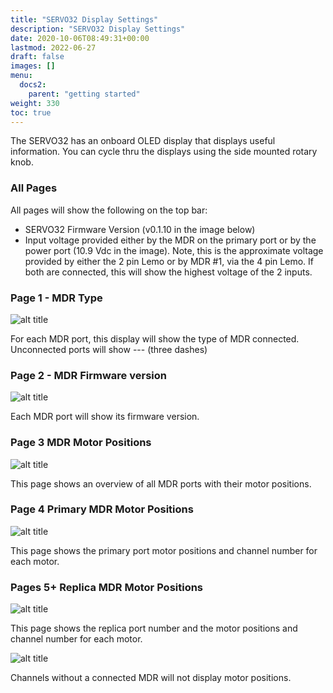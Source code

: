 ```yaml
---
title: "SERVO32 Display Settings"
description: "SERVO32 Display Settings"
date: 2020-10-06T08:49:31+00:00
lastmod: 2022-06-27
draft: false
images: []
menu:
  docs2:
    parent: "getting started"
weight: 330
toc: true
---
```


The SERVO32 has an onboard OLED display that displays useful information. You can cycle thru the displays using the side mounted rotary knob.

### All Pages

All pages will show the following on the top bar:

- SERVO32 Firmware Version (v0.1.10 in the image below)
- Input voltage provided either by the MDR on the primary port or by the power port (10.9 Vdc in the image). Note, this is the approximate voltage provided by either the 2 pin Lemo or by MDR #1, via the 4 pin Lemo. If both are connected, this will show the highest voltage of the 2 inputs.

### Page 1 - MDR Type

<img src="/images/s32/displaypg01.png" title="SERVO32 Display page 1" alt="alt title"/>

For each MDR port, this display will show the type of MDR connected. Unconnected ports will show --- (three dashes)

### Page 2 - MDR Firmware version

<img src="/images/s32/displaypg02.png" title="SERVO32 Display page 2" alt="alt title"/>

Each MDR port will show its firmware version.

### Page 3 MDR Motor Positions

<img src="/images/s32/displaypg03.png" title="SERVO32 Display page 3" alt="alt title"/>

This page shows an overview of all MDR ports with their motor positions.

### Page 4 Primary MDR Motor Positions

<img src="/images/s32/displaypg04.png" title="SERVO32 Display page 4" alt="alt title"/>

This page shows the primary port motor positions and channel number for each motor.

### Pages 5+ Replica MDR Motor Positions

<img src="/images/s32/displaypg05.png" title="SERVO32 Display page 5+ Connected" alt="alt title"/>

This page shows the replica port number and the motor positions and channel number for each motor.

<img src="/images/s32/displaypg06.png" title="SERVO32 Display page 5+ Unconnected" alt="alt title"/>

Channels without a connected MDR will not display motor positions.
